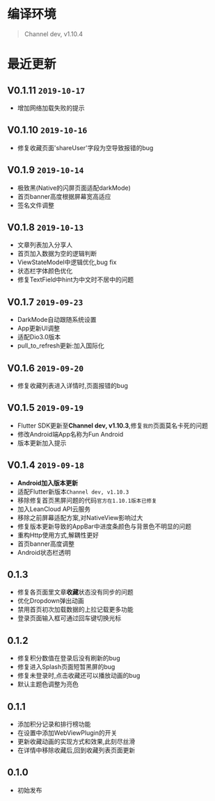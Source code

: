 # 编译环境
> Channel dev, v1.10.4


# 最近更新

## V0.1.11 `2019-10-17`
- 增加网络加载失败的提示


## V0.1.10 `2019-10-16`
- 修复收藏页面'shareUser'字段为空导致报错的bug

## V0.1.9 `2019-10-14`
- 极致黑(Native的闪屏页面适配darkMode)
- 首页banner高度根据屏幕宽高适应
- 签名文件调整

## V0.1.8 `2019-10-13`
- 文章列表加入分享人
- 首页加入数据为空的逻辑判断
- ViewStateModel中逻辑优化,bug fix
- 状态栏字体颜色优化
- 修复TextField中hint为中文时不居中的问题

## V0.1.7 `2019-09-23`

- DarkMode自动跟随系统设置
- App更新UI调整
- 适配Dio3.0版本
- pull_to_refresh更新:加入国际化


## V0.1.6 `2019-09-20`

- 修复收藏列表进入详情时,页面报错的bug

## V0.1.5 `2019-09-19`

- Flutter SDK更新至**Channel dev, v1.10.3**,修复`我的`页面莫名卡死的问题
- 修改Android端App名称为Fun Android
- 版本更新加入提示

## V0.1.4 `2019-09-18`

- **Android加入版本更新**
- 适配Flutter新版本`Channel dev, v1.10.3`
- 移除修复首页黑屏问题的代码`官方在1.10.1版本已修复`
- 加入LeanCloud API云服务
- 移除之前屏幕适配方案,对NativeView影响过大
- 修复版本更新导致的AppBar中进度条颜色与背景色不明显的问题
- 重构Http使用方式,解耦性更好
- 首页banner高度调整
- Android状态栏透明

## 0.1.3

- 修复各页面里文章**收藏**状态没有同步的问题
- 优化Dropdown弹出动画
- 禁用首页初次加载数据的上拉记载更多功能
- 登录页面输入框可通过回车键切换光标


## 0.1.2

- 修复积分数值在登录后没有刷新的bug
- 修复进入Splash页面短暂黑屏的bug
- 修复未登录时,点击收藏还可以播放动画的bug
- 默认主题色调整为亮色

## 0.1.1

- 添加积分记录和排行榜功能
- 在设置中添加WebViewPlugin的开关
- 更新收藏动画的实现方式和效果,此刻尽丝滑
- 在详情中移除收藏后,回到收藏列表页面更新

## 0.1.0

- 初始发布


